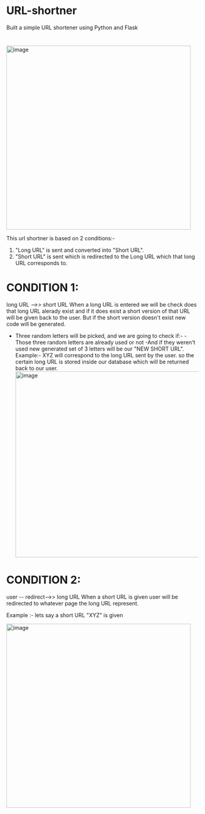 # URL-shortner
Built a simple URL shortener using Python and Flask
#
<img width="483" alt="image" src="https://user-images.githubusercontent.com/88205480/169330303-7793fca0-76fd-4ca5-97e8-e1ed9f8fe4f6.png">

This url shortner is  based on 2  conditions:-
1) "Long URL" is sent and converted into "Short URL".
2) "Short URL" is sent which is redirected to the Long URL which that long URL corresponds to.

# CONDITION 1:

long URL -->> short URL
When a long URL is entered we will be check does that long URL alerady exist and if it does exist a short version of that URL will be given back to the user.
But if the short version doesn't exist new code will be generated.
- Three random letters will be picked, and we are going to check if:- 
  -Those three random letters are already used or not
  -And if they weren't used new generated set of 3 letters will be our "NEW SHORT URL".
    Example:- XYZ will correspond to the long URL sent by the user.
  so the certain long URL is stored inside our database which will be returned back to our user.
  <img width="488" alt="image" src="https://user-images.githubusercontent.com/88205480/169337578-d12f7543-82ba-40fb-904a-a4e9274d993d.png">


# CONDITION 2: 
 
  user -- redirect-->> long URL
  When a short URL is given user will be redirected to whatever page the long URL represent.
  
  Example :- lets say a short URL "XYZ" is given
  
  <img width="483" alt="image" src="https://user-images.githubusercontent.com/88205480/169337103-170d7117-e12d-4442-95c2-f21038a29e1c.png">
